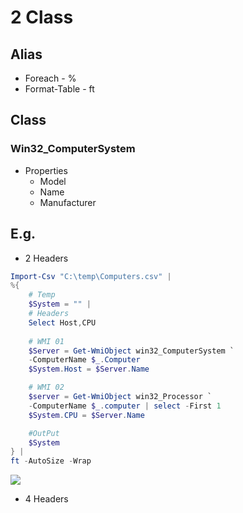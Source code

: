 # 2 Class

## Alias
* Foreach - %
* Format-Table - ft

## Class
### Win32_ComputerSystem
* Properties
    * Model
    * Name
    * Manufacturer

## E.g.
* 2 Headers
````PowerShell
Import-Csv "C:\temp\Computers.csv" |
%{
    # Temp
    $System = "" |
    # Headers
    Select Host,CPU
    
    # WMI 01
    $Server = Get-WmiObject win32_ComputerSystem `
    -ComputerName $_.Computer
    $System.Host = $Server.Name

    # WMI 02
    $server = Get-WmiObject win32_Processor `
    -ComputerName $_.computer | select -First 1
    $System.CPU = $Server.Name

    #OutPut
    $System
} |
ft -AutoSize -Wrap
````
[<img src="https://i.imgur.com/BsgWj9s.png">](https://i.imgur.com/BsgWj9s.png)
* 4 Headers
